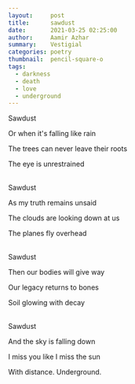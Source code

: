 ```yaml
---
layout:     post
title:      sawdust
date:       2021-03-25 02:25:00
author:     Aamir Azhar
summary:    Vestigial
categories: poetry
thumbnail:  pencil-square-o
tags:
  - darkness
  - death
  - love
  - underground
---
```

Sawdust

Or when it's falling like rain

The trees can never leave their roots

The eye is unrestrained

<br>
Sawdust

As my truth remains unsaid

The clouds are looking down at us

The planes fly overhead

<br>
Sawdust

Then our bodies will give way

Our legacy returns to bones

Soil glowing with decay

<br>
Sawdust

And the sky is falling down

I miss you like I miss the sun

With distance. Underground.
